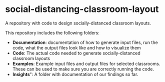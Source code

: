 # social-distancing-classroom-layout
A repository with code to design socially-distanced classroom layouts. 

This repository includes the following folders:
* **Documentation**: documentation of how to generate input files, run the code, what the output files look like and how to visualize them
* **Code**: The actual code needed to generate socially-distanced classroom layouts
* **Examples**: Example input files and output files for selected classrooms. These can be used to make sure you are correctly running the code.
* **Insights**": A folder with documentation of our findings so far. 
